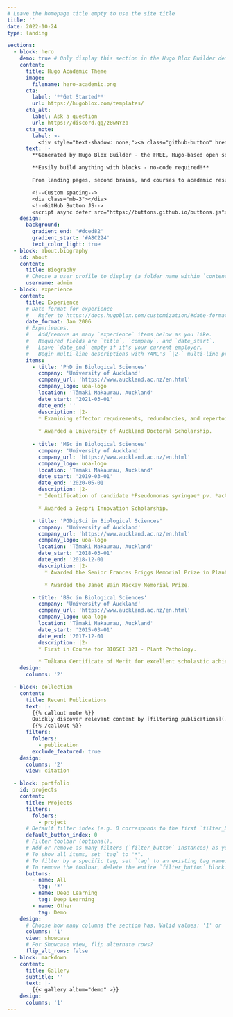 ```yaml
---
# Leave the homepage title empty to use the site title
title: ''
date: 2022-10-24
type: landing

sections:
  - block: hero
    demo: true # Only display this section in the Hugo Blox Builder demo site
    content:
      title: Hugo Academic Theme
      image:
        filename: hero-academic.png
      cta:
        label: '**Get Started**'
        url: https://hugoblox.com/templates/
      cta_alt:
        label: Ask a question
        url: https://discord.gg/z8wNYzb
      cta_note:
        label: >-
          <div style="text-shadow: none;"><a class="github-button" href="https://github.com/HugoBlox/hugo-blox-builder" data-icon="octicon-star" data-size="large" data-show-count="true" aria-label="Star">Star Hugo Blox Builder</a></div><div style="text-shadow: none;"><a class="github-button" href="https://github.com/HugoBlox/theme-academic-cv" data-icon="octicon-star" data-size="large" data-show-count="true" aria-label="Star">Star the Academic template</a></div>
      text: |-
        **Generated by Hugo Blox Builder - the FREE, Hugo-based open source website builder trusted by 500,000+ sites.**

        **Easily build anything with blocks - no-code required!**

        From landing pages, second brains, and courses to academic resumés, conferences, and tech blogs.

        <!--Custom spacing-->
        <div class="mb-3"></div>
        <!--GitHub Button JS-->
        <script async defer src="https://buttons.github.io/buttons.js"></script>
    design:
      background:
        gradient_end: '#dced82'
        gradient_start: '#A8C224'
        text_color_light: true
  - block: about.biography
    id: about
    content:
      title: Biography
      # Choose a user profile to display (a folder name within `content/authors/`)
      username: admin
  - block: experience
    content:
      title: Experience
      # Date format for experience
      #   Refer to https://docs.hugoblox.com/customization/#date-format
      date_format: Jan 2006
      # Experiences.
      #   Add/remove as many `experience` items below as you like.
      #   Required fields are `title`, `company`, and `date_start`.
      #   Leave `date_end` empty if it's your current employer.
      #   Begin multi-line descriptions with YAML's `|2-` multi-line prefix.
      items:
        - title: 'PhD in Biological Sciences'
          company: 'University of Auckland'
          company_url: 'https://www.auckland.ac.nz/en.html'
          company_logo: uoa-logo
          location: 'Tāmaki Makaurau, Auckland'
          date_start: '2021-03-01'
          date_end: ''
          description: |2-
          * Examining effector requirements, redundancies, and repertoire refinement in the emergent kiwifruit pathogen *Pseudomonas syringae* pv. *actinidiae*.
      
          * Awarded a University of Auckland Doctoral Scholarship.
              
        - title: 'MSc in Biological Sciences'
          company: 'University of Auckland'
          company_url: 'https://www.auckland.ac.nz/en.html'
          company_logo: uoa-logo
          location: 'Tāmaki Makaurau, Auckland'
          date_start: '2019-03-01'
          date_end: '2020-05-01'
          description: |2-
          * Identification of candidate *Pseudomonas syringae* pv. *actinidiae* effectors that trigger resistance in *Actinidia arguta*.

          * Awarded a Zespri Innovation Scholarship.

        - title: 'PGDipSci in Biological Sciences'
          company: 'University of Auckland'
          company_url: 'https://www.auckland.ac.nz/en.html'
          company_logo: uoa-logo
          location: 'Tāmaki Makaurau, Auckland'
          date_start: '2018-03-01'
          date_end: '2018-12-01'  
          description: |2-
            * Awarded the Senior Frances Briggs Memorial Prize in Plant Sciences.

            * Awarded the Janet Bain Mackay Memorial Prize.

        - title: 'BSc in Biological Sciences'
          company: 'University of Auckland'
          company_url: 'https://www.auckland.ac.nz/en.html'
          company_logo: uoa-logo
          location: 'Tāmaki Makaurau, Auckland'
          date_start: '2015-03-01'
          date_end: '2017-12-01' 
          description: |2-
          * First in Course for BIOSCI 321 - Plant Pathology.

          * Tuākana Certificate of Merit for excellent scholastic achievement in STATS 201.
    design:
      columns: '2'

  - block: collection
    content:
      title: Recent Publications
      text: |-
        {{% callout note %}}
        Quickly discover relevant content by [filtering publications](./publication/).
        {{% /callout %}}
      filters:
        folders:
          - publication
        exclude_featured: true
    design:
      columns: '2'
      view: citation

  - block: portfolio
    id: projects
    content:
      title: Projects
      filters:
        folders:
          - project
      # Default filter index (e.g. 0 corresponds to the first `filter_button` instance below).
      default_button_index: 0
      # Filter toolbar (optional).
      # Add or remove as many filters (`filter_button` instances) as you like.
      # To show all items, set `tag` to "*".
      # To filter by a specific tag, set `tag` to an existing tag name.
      # To remove the toolbar, delete the entire `filter_button` block.
      buttons:
        - name: All
          tag: '*'
        - name: Deep Learning
          tag: Deep Learning
        - name: Other
          tag: Demo
    design:
      # Choose how many columns the section has. Valid values: '1' or '2'.
      columns: '1'
      view: showcase
      # For Showcase view, flip alternate rows?
      flip_alt_rows: false
  - block: markdown
    content:
      title: Gallery
      subtitle: ''
      text: |-
        {{< gallery album="demo" >}}
    design:
      columns: '1'
---
```

